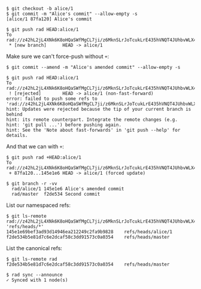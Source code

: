 ```
$ git checkout -b alice/1
$ git commit -m "Alice's commit" --allow-empty -s
[alice/1 87fa120] Alice's commit
```

``` (stderr) RAD_SOCKET=/dev/null
$ git push rad HEAD:alice/1
To rad://z42hL2jL4XNk6K8oHQaSWfMgCL7ji/z6MknSLrJoTcukLrE435hVNQT4JUhbvWLX4kUzqkEStBU8Vi
 * [new branch]      HEAD -> alice/1
```

Make sure we can't force-push without `+`:

``` (stderr)
$ git commit --amend -m "Alice's amended commit" --allow-empty -s
```
``` (stderr) (fail)
$ git push rad HEAD:alice/1
To rad://z42hL2jL4XNk6K8oHQaSWfMgCL7ji/z6MknSLrJoTcukLrE435hVNQT4JUhbvWLX4kUzqkEStBU8Vi
 ! [rejected]        HEAD -> alice/1 (non-fast-forward)
error: failed to push some refs to 'rad://z42hL2jL4XNk6K8oHQaSWfMgCL7ji/z6MknSLrJoTcukLrE435hVNQT4JUhbvWLX4kUzqkEStBU8Vi'
hint: Updates were rejected because the tip of your current branch is behind
hint: its remote counterpart. Integrate the remote changes (e.g.
hint: 'git pull ...') before pushing again.
hint: See the 'Note about fast-forwards' in 'git push --help' for details.
```

And that we can with `+`:

``` (stderr) RAD_SOCKET=/dev/null
$ git push rad +HEAD:alice/1
To rad://z42hL2jL4XNk6K8oHQaSWfMgCL7ji/z6MknSLrJoTcukLrE435hVNQT4JUhbvWLX4kUzqkEStBU8Vi
 + 87fa120...145e1e6 HEAD -> alice/1 (forced update)
```

```
$ git branch -r -vv
  rad/alice/1 145e1e6 Alice's amended commit
  rad/master  f2de534 Second commit
```

List our namespaced refs:

```
$ git ls-remote rad://z42hL2jL4XNk6K8oHQaSWfMgCL7ji/z6MknSLrJoTcukLrE435hVNQT4JUhbvWLX4kUzqkEStBU8Vi 'refs/heads/*'
145e1e69bef3ad93d14946ea212249c2fa9b9828	refs/heads/alice/1
f2de534b5e81d7c6e2dcaf58c3dd91573c0a0354	refs/heads/master
```

List the canonical refs:

```
$ git ls-remote rad
f2de534b5e81d7c6e2dcaf58c3dd91573c0a0354	refs/heads/master
```

```
$ rad sync --announce
✓ Synced with 1 node(s)
```
